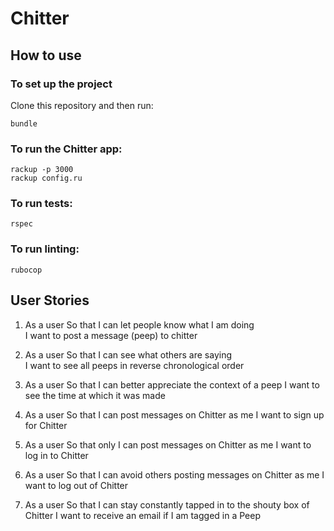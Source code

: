 # Chitter


## How to use

### To set up the project

Clone this repository and then run:

```
bundle
```

### To run the Chitter app:

```
rackup -p 3000
rackup config.ru
```

### To run tests:

```
rspec
```

### To run linting:

```
rubocop
```

## User Stories

1.  As a user
    So that I can let people know what I am doing  
    I want to post a message (peep) to chitter

2.  As a user
    So that I can see what others are saying  
    I want to see all peeps in reverse chronological order

3.  As a user
    So that I can better appreciate the context of a peep
    I want to see the time at which it was made

4.  As a user
    So that I can post messages on Chitter as me
    I want to sign up for Chitter

5.  As a user
    So that only I can post messages on Chitter as me
    I want to log in to Chitter

6.  As a user
    So that I can avoid others posting messages on Chitter as me
    I want to log out of Chitter

6.  As a user
    So that I can stay constantly tapped in to the shouty box of Chitter
    I want to receive an email if I am tagged in a Peep